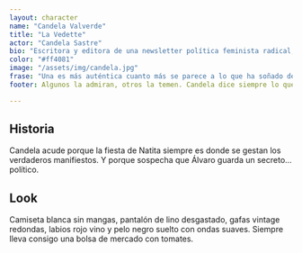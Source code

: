 ```yaml
---
layout: character
name: "Candela Valverde"
title: "La Vedette"
actor: "Candela Sastre"
bio: "Escritora y editora de una newsletter política feminista radical, “Serving Politics”. Vive entre Málaga, Barcelona y Lisboa."
color: "#ff4081"
image: "/assets/img/candela.jpg"
frase: "Una es más auténtica cuanto más se parece a lo que ha soñado de sí misma."
footer: Algunos la admiran, otros la temen. Candela dice siempre lo que piensa y lo dice bien. Tiene la capacidad de desarmar a cualquiera con una sola frase certera.

---
```

## Historia
  
Candela acude porque la fiesta de Natita siempre es donde se gestan los verdaderos manifiestos. Y porque sospecha que Álvaro guarda un secreto... político.
  
## Look

Camiseta blanca sin mangas, pantalón de lino desgastado, gafas vintage redondas, labios rojo vino y pelo negro suelto con ondas suaves. Siempre lleva consigo una bolsa de mercado con tomates.
